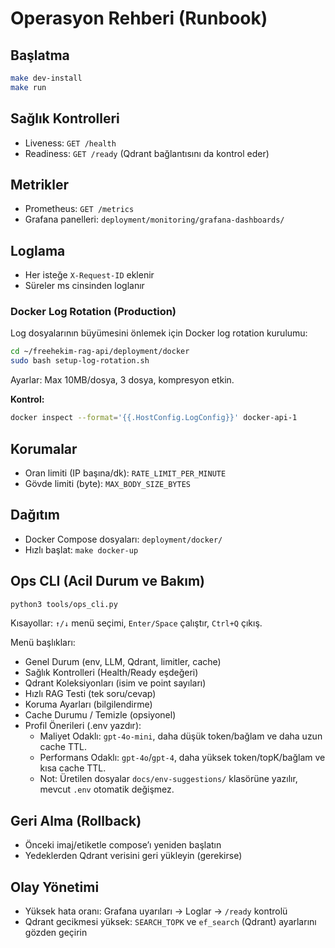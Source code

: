 # Operasyon Rehberi (Runbook)

## Başlatma
```bash
make dev-install
make run
```

## Sağlık Kontrolleri
- Liveness: `GET /health`
- Readiness: `GET /ready` (Qdrant bağlantısını da kontrol eder)

## Metrikler
- Prometheus: `GET /metrics`
- Grafana panelleri: `deployment/monitoring/grafana-dashboards/`

## Loglama
- Her isteğe `X-Request-ID` eklenir
- Süreler ms cinsinden loglanır

### Docker Log Rotation (Production)
Log dosyalarının büyümesini önlemek için Docker log rotation kurulumu:

```bash
cd ~/freehekim-rag-api/deployment/docker
sudo bash setup-log-rotation.sh
```

Ayarlar: Max 10MB/dosya, 3 dosya, kompresyon etkin.

**Kontrol:**
```bash
docker inspect --format='{{.HostConfig.LogConfig}}' docker-api-1
```

## Korumalar
- Oran limiti (IP başına/dk): `RATE_LIMIT_PER_MINUTE`
- Gövde limiti (byte): `MAX_BODY_SIZE_BYTES`

## Dağıtım
- Docker Compose dosyaları: `deployment/docker/`
- Hızlı başlat: `make docker-up`

## Ops CLI (Acil Durum ve Bakım)
```bash
python3 tools/ops_cli.py
```

Kısayollar: `↑/↓` menü seçimi, `Enter/Space` çalıştır, `Ctrl+Q` çıkış.

Menü başlıkları:
- Genel Durum (env, LLM, Qdrant, limitler, cache)
- Sağlık Kontrolleri (Health/Ready eşdeğeri)
- Qdrant Koleksiyonları (isim ve point sayıları)
- Hızlı RAG Testi (tek soru/cevap)
- Koruma Ayarları (bilgilendirme)
- Cache Durumu / Temizle (opsiyonel)
- Profil Önerileri (.env yazdır):
  - Maliyet Odaklı: `gpt-4o-mini`, daha düşük token/bağlam ve daha uzun cache TTL.
  - Performans Odaklı: `gpt-4o`/`gpt-4`, daha yüksek token/topK/bağlam ve kısa cache TTL.
  - Not: Üretilen dosyalar `docs/env-suggestions/` klasörüne yazılır, mevcut `.env` otomatik değişmez.

## Geri Alma (Rollback)
- Önceki imaj/etiketle compose’ı yeniden başlatın
- Yedeklerden Qdrant verisini geri yükleyin (gerekirse)

## Olay Yönetimi
- Yüksek hata oranı: Grafana uyarıları → Loglar → `/ready` kontrolü
- Qdrant gecikmesi yüksek: `SEARCH_TOPK` ve `ef_search` (Qdrant) ayarlarını gözden geçirin
